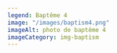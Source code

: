 ```yaml
---
legend: Baptême 4
image: "/images/baptism4.png"
imageAlt: photo de baptême 4
imageCategory: img-baptism
---
```


